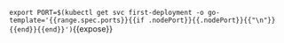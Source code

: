 `export PORT=$(kubectl get svc first-deployment -o go-template='{{range.spec.ports}}{{if .nodePort}}{{.nodePort}}{{"\n"}}{{end}}{{end}}')`{{expose}}

